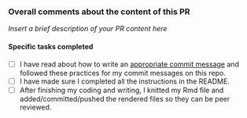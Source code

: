 ### Overall comments about the content of this PR

*Insert a brief description of your PR content here*

#### Specific tasks completed

- [ ] I have read about how to write an [appropriate commit message](https://chris.beams.io/posts/git-commit/) and followed these practices for my commit messages on this repo.
- [ ] I have made sure I completed all the instructions in the README.
- [ ] After finishing my coding and writing, I knitted my Rmd file and added/committed/pushed the rendered files so they can be peer reviewed.
